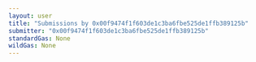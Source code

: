 ```yaml
---
layout: user
title: "Submissions by 0x00f9474f1f603de1c3ba6fbe525de1ffb389125b"
submitter: "0x00f9474f1f603de1c3ba6fbe525de1ffb389125b"
standardGas: None
wildGas: None
---
```

